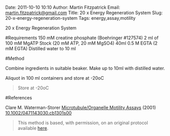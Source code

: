 Date: 2011-10-10 10:10
Author: Martin Fitzpatrick
Email: martin.fitzpatrick@gmail.com
Title: 20 x Energy Regeneration System
Slug: 20-x-energy-regeneration-system
Tags: energy,assay,motility

20 x Energy Regeneration System





#Requirements
150 mM creatine phosphate (Boehringer #127574)
2 ml of 100 mM MgATP Stock (20 mM ATP, 20 mM MgSO4)
40ml 0.5 M EGTA (2 mM EGTA)
Distilled water to 10 ml 

#Method

Combine ingredients in suitable beaker. Make up to 10ml with distilled water.



Aliquot in 100 ml containers and store at -20oC


>Store at -20oC




#References


Clare M. Waterman-Storer [Microtubule/Organelle Motility Assays](http://dx.doi.org/10.1002/0471143030.cb1301s00)  (2001)
[10.1002/0471143030.cb1301s00](http://dx.doi.org/10.1002/0471143030.cb1301s00)





>This method is based, with permission, on an original protocol available [here](doi:10.1002/0471143030.cb1301s00).

